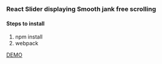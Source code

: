
<h3>React Slider displaying Smooth jank free scrolling</h3>

<h4>Steps to install</h4>

<ol>
<li>npm install
<li>webpack
</ol>

<a href="https://rawgit.com/shishirarora3/slider/master/index.html" target="_blank">DEMO</a>

